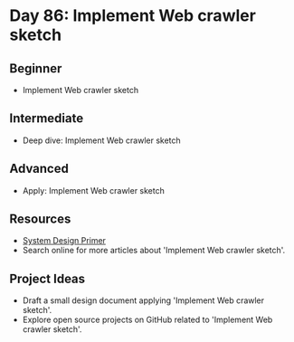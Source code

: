 # Day 86: Implement Web crawler sketch

## Beginner
- Implement Web crawler sketch

## Intermediate
- Deep dive: Implement Web crawler sketch

## Advanced
- Apply: Implement Web crawler sketch

## Resources
- [System Design Primer](https://github.com/donnemartin/system-design-primer/blob/master/solutions/system_design/web_crawler/README.md)
- Search online for more articles about 'Implement Web crawler sketch'.

## Project Ideas
- Draft a small design document applying 'Implement Web crawler sketch'.
- Explore open source projects on GitHub related to 'Implement Web crawler sketch'.
